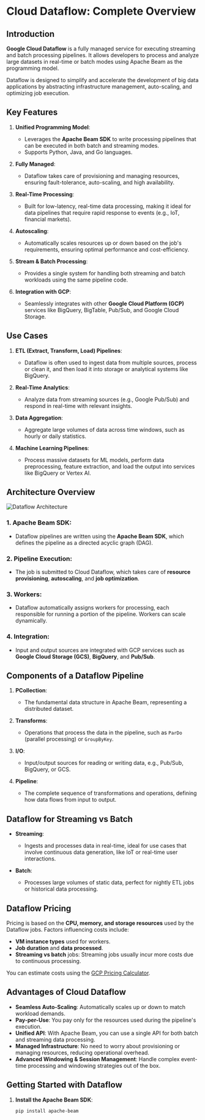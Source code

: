 # Cloud Dataflow: Complete Overview

## Introduction
**Google Cloud Dataflow** is a fully managed service for executing streaming and batch processing pipelines. It allows developers to process and analyze large datasets in real-time or batch modes using Apache Beam as the programming model.

Dataflow is designed to simplify and accelerate the development of big data applications by abstracting infrastructure management, auto-scaling, and optimizing job execution.

## Key Features
1. **Unified Programming Model**: 
   - Leverages the **Apache Beam SDK** to write processing pipelines that can be executed in both batch and streaming modes.
   - Supports Python, Java, and Go languages.
   
2. **Fully Managed**:
   - Dataflow takes care of provisioning and managing resources, ensuring fault-tolerance, auto-scaling, and high availability.
   
3. **Real-Time Processing**:
   - Built for low-latency, real-time data processing, making it ideal for data pipelines that require rapid response to events (e.g., IoT, financial markets).

4. **Autoscaling**:
   - Automatically scales resources up or down based on the job's requirements, ensuring optimal performance and cost-efficiency.
   
5. **Stream & Batch Processing**:
   - Provides a single system for handling both streaming and batch workloads using the same pipeline code.

6. **Integration with GCP**:
   - Seamlessly integrates with other **Google Cloud Platform (GCP)** services like BigQuery, BigTable, Pub/Sub, and Google Cloud Storage.

## Use Cases
1. **ETL (Extract, Transform, Load) Pipelines**:
   - Dataflow is often used to ingest data from multiple sources, process or clean it, and then load it into storage or analytical systems like BigQuery.

2. **Real-Time Analytics**:
   - Analyze data from streaming sources (e.g., Google Pub/Sub) and respond in real-time with relevant insights.
   
3. **Data Aggregation**:
   - Aggregate large volumes of data across time windows, such as hourly or daily statistics.

4. **Machine Learning Pipelines**:
   - Process massive datasets for ML models, perform data preprocessing, feature extraction, and load the output into services like BigQuery or Vertex AI.

## Architecture Overview

![Dataflow Architecture](https://cloud.google.com/images/products/flow.png)

### 1. **Apache Beam SDK**:
   - Dataflow pipelines are written using the **Apache Beam SDK**, which defines the pipeline as a directed acyclic graph (DAG). 

### 2. **Pipeline Execution**:
   - The job is submitted to Cloud Dataflow, which takes care of **resource provisioning**, **autoscaling**, and **job optimization**.
   
### 3. **Workers**:
   - Dataflow automatically assigns workers for processing, each responsible for running a portion of the pipeline. Workers can scale dynamically.

### 4. **Integration**:
   - Input and output sources are integrated with GCP services such as **Google Cloud Storage (GCS)**, **BigQuery**, and **Pub/Sub**.

## Components of a Dataflow Pipeline
1. **PCollection**:
   - The fundamental data structure in Apache Beam, representing a distributed dataset.
   
2. **Transforms**:
   - Operations that process the data in the pipeline, such as `ParDo` (parallel processing) or `GroupByKey`.
   
3. **I/O**:
   - Input/output sources for reading or writing data, e.g., Pub/Sub, BigQuery, or GCS.
   
4. **Pipeline**:
   - The complete sequence of transformations and operations, defining how data flows from input to output.

## Dataflow for Streaming vs Batch
- **Streaming**:
  - Ingests and processes data in real-time, ideal for use cases that involve continuous data generation, like IoT or real-time user interactions.
  
- **Batch**:
  - Processes large volumes of static data, perfect for nightly ETL jobs or historical data processing.

## Dataflow Pricing
Pricing is based on the **CPU, memory, and storage resources** used by the Dataflow jobs. Factors influencing costs include:
- **VM instance types** used for workers.
- **Job duration** and **data processed**.
- **Streaming vs batch** jobs: Streaming jobs usually incur more costs due to continuous processing.
  
You can estimate costs using the [GCP Pricing Calculator](https://cloud.google.com/products/calculator).

## Advantages of Cloud Dataflow
- **Seamless Auto-Scaling**: Automatically scales up or down to match workload demands.
- **Pay-per-Use**: You pay only for the resources used during the pipeline's execution.
- **Unified API**: With Apache Beam, you can use a single API for both batch and streaming data processing.
- **Managed Infrastructure**: No need to worry about provisioning or managing resources, reducing operational overhead.
- **Advanced Windowing & Session Management**: Handle complex event-time processing and windowing strategies out of the box.

## Getting Started with Dataflow
1. **Install the Apache Beam SDK**:
   ```bash
   pip install apache-beam
